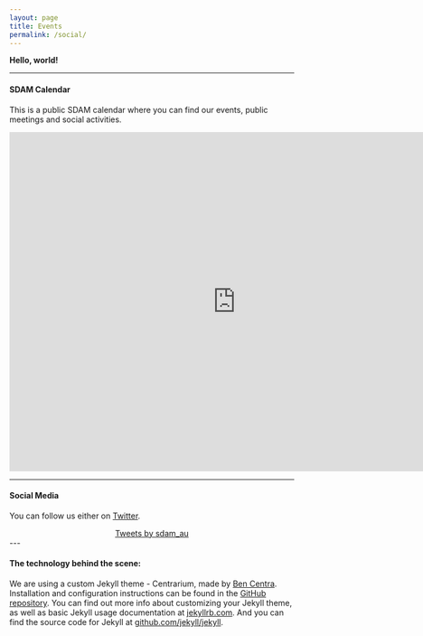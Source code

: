 ```yaml
---
layout: page
title: Events
permalink: /social/
---
```


**Hello, world!**

---

#### SDAM Calendar

This is a public SDAM calendar where you can find our events, public meetings and social activities.

<iframe src="https://calendar.google.com/calendar/embed?src=5sf1q0vh1mfp84e1dd1anq2umurf2idq%40import.calendar.google.com&ctz=Europe%2FPrague" style="border: 0" width="800" height="600" frameborder="0" scrolling="yes"></iframe>

---

#### Social Media

You can follow us either on [Twitter](https://twitter.com/sdam_au).

<div align="center">
<a class="twitter-timeline" data-width="400" data-height="800" data-theme="light" data-link-color="#2B7BB9" href="https://twitter.com/sdam_au?ref_src=twsrc%5Etfw">Tweets by sdam_au</a> <script async src="https://platform.twitter.com/widgets.js" charset="utf-8"></script>
</div>
---

#### The technology behind the scene:

We are using a custom Jekyll theme - Centrarium, made by [Ben Centra](https://github.com/bencentra). Installation and configuration instructions can be found in the [GitHub repository](https://github.com/bencentra/centrarium).
You can find out more info about customizing your Jekyll theme, as well as basic Jekyll usage documentation at [jekyllrb.com](http://jekyllrb.com/). And you can find the source code for Jekyll at [github.com/jekyll/jekyll](https://github.com/jekyll/jekyll).



